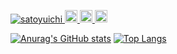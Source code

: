 <p align="left">
  <a href="https://github.com/satoyuichi/">
    <img src="https://komarev.com/ghpvc/?username=satoyuichi" alt="satoyuichi" />
  </a>
  <a href="https://github.com/satoyuichi">
    <img height="20" src="https://img.shields.io/github/followers/satoyuichi?label=follow&logo=github&style=flat" />
  </a>
  <a href="http://qiita.com/YuichiSato">
    <img height="20" src="https://qiita-badge.apiapi.app/s/YuichiSato/posts.svg" />
  </a>
  <a href="http://qiita.com/YuichiSato">
    <img height="20" src="https://qiita-badge.apiapi.app/s/YuichiSato/contributions.svg" />
  </a>
</p>
      
[![Anurag's GitHub stats](https://github-readme-stats-62p99uxu4-satoyuichi.vercel.app/api?username=satoyuichi&count_private=true&show_icons=true)](https://github.com/anuraghazra/github-readme-stats)
[![Top Langs](https://github-readme-stats-62p99uxu4-satoyuichi.vercel.app/api/top-langs/?username=satoyuichi&layout=compact)](https://github.com/anuraghazra/github-readme-stats)

<!---
satoyuichi/satoyuichi is a ✨ special ✨ repository because its `README.md` (this file) appears on your GitHub profile.
You can click the Preview link to take a look at your changes.
--->
